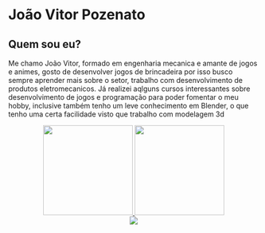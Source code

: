 
# João Vitor Pozenato

## Quem sou eu?

Me chamo João Vitor, formado em engenharia mecanica e amante de jogos e animes, gosto de desenvolver jogos de brincadeira por isso busco sempre aprender mais sobre o setor, trabalho com desenvolvimento de produtos eletromecanicos.
Já realizei aqlguns cursos interessantes sobre desenvolvimento de jogos e programação para poder fomentar o meu hobby, inclusive também tenho um leve conhecimento em Blender, o que tenho uma certa facilidade visto que trabalho com modelagem 3d

<div align="center">
  <a href="https://github.com/J-Pozenato">
  <img height="180em" src="https://github-readme-stats.vercel.app/api?username=J-Pozenato&show_icons=true&theme=tokyonight&include_all_commits=true&count_private=true"/>
  <img height="180em" src="https://github-readme-stats.vercel.app/api/top-langs/?username=J-Pozenato&layout=compact&langs_count=7&theme=tokyonight"/>
  <br>
      <a href="https://www.linkedin.com/in/jo%C3%A3opozenato/" target="_blank"><img src="https://img.shields.io/badge/-LinkedIn-%230077B5?style=for-the-badge&logo=linkedin&logoColor=white" target="_blank"></a> 
</div>
